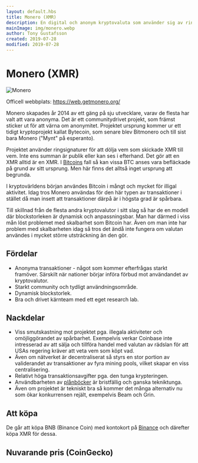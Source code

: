 ```yaml
---
layout: default.hbs
title: Monero (XMR)
description: En digital och anonym kryptovaluta som använder sig av ringsignaturer och dynamisk blockstorlek.
mainImage: img/monero.webp
author: Tony Gustafsson
created: 2019-07-28
modified: 2019-07-28
---
```


# Monero (XMR)

![Monero](/img/monero.webp 'Monero')

Officell webbplats: https://web.getmonero.org/

Monero skapades år 2014 av ett gäng på sju utvecklare, varav de flesta har valt att vara anonyma. Det är ett communitydrivet projekt, som främst sticker ut för att värna om anonymitet. Projektet ursprung kommer ur ett tidigt kryptoprojekt kallat Bytecoin, som senare blev Bitmonero och till sist bara Monero ("Mynt" på esperanto).

Projektet använder ringsignaturer för att dölja vem som skickade XMR till vem. Inte ens summan är publik eller kan ses i efterhand. Det gör att en XMR alltid är en XMR. I [Bitcoins](/kryptovalutor/bitcoin.html) fall så kan vissa BTC anses vara befläckade på grund av sitt ursprung. Men här finns det alltså inget ursprung att begrunda.

I kryptovärldens början användes Bitcoin i mångt och mycket för illigal aktivitet. Idag tros Monero användas för den här typen av transaktioner i stället då man insett att transaktioner därpå är i högsta grad är spårbara.

Till skillnad från de flesta andra kryptovalutor i sitt slag så har de en modell där blockstorleken är dynamisk och anpassningsbar. Man har därmed i viss mån löst problemet med skalbarhet som Bitcoin har. Även om man inte har problem med skalbarheten idag så tros det ändå inte fungera om valutan användes i mycket större utsträckning än den gör.

## Fördelar

-   Anonyma transaktioner - något som kommer efterfrågas starkt framöver. Särskilt när nationer börjar införa förbud mot användandet av kryptovalutor.
-   Starkt community och tydligt användningsområde.
-   Dynamisk blockstorlek.
-   Bra och drivet kärnteam med ett eget research lab.

## Nackdelar

-   Viss smutskastning mot projektet pga. illegala aktiviteter och omöjliggörandet av spårbarhet. Exempelvis verkar Coinbase inte intresserad av att sälja och tillföra handel med valutan av rädslan för att USAs regering kräver att veta vem som köpt vad.
-   Även om nätverket är decentraliserat så styrs en stor portion av validerandet av transaktioner av fyra mining pools, vilket skapar en viss centralisering.
-   Relativt höga transaktionsavgifter pga. den tunga krypteringen.
-   Användbarheten av [plånböcker](/marknaden/planbocker.html) är bristfällig och ganska tekniktunga.
-   Även om projektet är tekniskt bra så kommer det många alternativ nu som ökar konkurrensen rejält, exempelvis Beam och Grin.

## Att köpa

De går att köpa BNB (Binance Coin) med kontokort på [Binance](https://www.binance.com) och därefter köpa XMR för dessa.

## Nuvarande pris (CoinGecko)

<script src="https://widgets.coingecko.com/coingecko-coin-ticker-widget.js"></script>

<coingecko-coin-ticker-widget currency="sek" coin-id="monero" locale="en"></coingecko-coin-ticker-widget>
